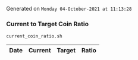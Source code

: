 Generated on `Monday 04-October-2021 at 11:13:28`

### Current to Target Coin Ratio
`current_coin_ratio.sh`

Date|Current|Target|Ratio
---|---|---|---
